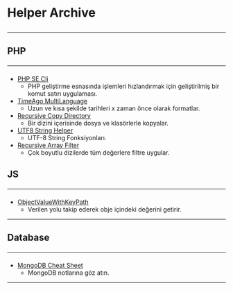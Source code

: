 # Helper Archive<hr>
## PHP<hr>

- [PHP SE Cli](php/CLICommand)
    - PHP geliştirme esnasında işlemleri hızlandırmak için geliştirilmiş bir komut satırı uygulaması.
- [TimeAgo MultiLanguage](php/Time%20Ago%20Multi%20Language)
    - Uzun ve kısa şekilde tarihleri x zaman önce olarak formatlar.
- [Recursive Copy Directory](php/Recursive%20Copy%20Directory)
    - Bir dizini içerisinde dosya ve klasörlerle kopyalar.
- [UTF8 String Helper](php/UTF8%20String%20Helper)
  - UTF-8 String Fonksiyonları.
- [Recursive Array Filter](php/RecursiveArrayFilter)
  - Çok boyutlu dizilerde tüm değerlere filtre uygular.

## JS<hr>

- [ObjectValueWithKeyPath](js/ObjectValueWithKeyPath)
    - Verilen yolu takip ederek obje içindeki değerini getirir.
<hr>

## Database<hr>

- [MongoDB Cheat Sheet](db/mongodb.md)
    - MongoDB notlarına göz atın.
<hr>

